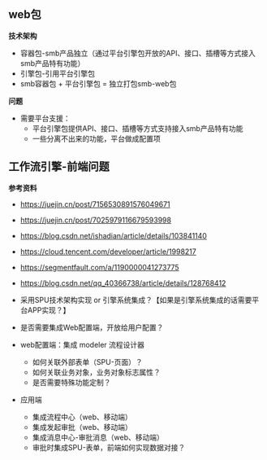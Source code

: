 ## web包

**技术架构**
+ 容器包-smb产品独立（通过平台引擎包开放的API、接口、插槽等方式接入smb产品特有功能）
+ 引擎包-引用平台引擎包
+ smb容器包 + 平台引擎包 = 独立打包smb-web包

**问题**
+ 需要平台支援：
  - 平台引擎包提供API、接口、插槽等方式支持接入smb产品特有功能
  - 一些分离不出来的功能，平台做成配置项



<!-- ## 消息中心

![](img/message.png)

目前的web消息中心分为三个tab，支持打开审批消息、低码页面、最新版补丁包也支持打开SPU页面。 -->



## 工作流引擎-前端问题

**参考资料**
+ https://juejin.cn/post/7156530891576049671
+ https://juejin.cn/post/7025979116679593998
+ https://blog.csdn.net/ishadian/article/details/103841140
+ https://cloud.tencent.com/developer/article/1998217
+ https://segmentfault.com/a/1190000041273775
+ https://blog.csdn.net/qq_40366738/article/details/128768412


+ 采用SPU技术架构实现 or 引擎系统集成？【如果是引擎系统集成的话需要平台APP实现？】
+ 是否需要集成Web配置端，开放给用户配置？
+ web配置端：集成 modeler 流程设计器
  - 如何关联外部表单（SPU-页面）？
  - 如何关联业务对象，业务对象标志属性？
  - 是否需要特殊功能定制？
+ 应用端
  - 集成流程中心（web、移动端）
  - 集成发起审批（web、移动端）
  - 集成消息中心-审批消息（web、移动端）
  - 审批时集成SPU-表单，前端如何实现数据对接？


<!-- 
## 官网+帮助文档（产品Q&A知识库）

官网：
+ 直销或者分销，都需要一个官网的推广渠道？门面很重要。
+ 如何推广？广告，seo...
+ 官网内容：产品介绍，帮助文档，免费注册体验，产品售卖+在线支付...
+ 智慧记官网：https://www.zhihuiji.cn/

帮助文档（产品Q&A知识库）：
+ 当用户遇到问题时，如果他希望获得一个系统性的全面解答，那么这时候需要建立起一个产品的Q&A知识库，在用户使用系统期间随时随地都可以前往查询。
+ 这个知识库的内容设计，需要大量的人力成本，最好先按照用户能够理解的实际线下业务模块划分，划分好后再按照各个功能的流程进行详细的描述和说明。
+ https://www.zhihuiji.cn/help/doc/1386 -->
